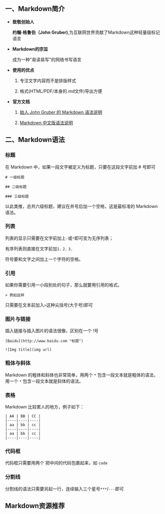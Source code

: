 ## 一、Markdown简介

+ **致敬创始人**

	**约翰·格鲁伯（John Gruber)**,为互联网世界贡献了Markdown这种轻量级标记语言
+ **Markdown的宗旨**

	成为一种"易读易写"的网络书写语言
+ **使用的优点**

	1. 专注文字内容而不是排版样式

	2. 格式(HTML/PDF/本身的.md文件)导出方便

+ **官方文档**

	1. [始人 John Gruber 的 Markdown 语法说明](http://daringfireball.net/projects/markdown/syntax)
	
	2. [Markdown 中文版语法说明](http://wowubuntu.com/markdown/)
	
## 二、Markdown语法

### 标题

在 Markdown 中，如果一段文字被定义为标题，只要在这段文字前加 # 号即可

`# 一级标题`
	
`## 二级标题`

`### 三级标题`

以此类推，总共六级标题，建议在井号后加一个空格，这是最标准的 Markdown 语法。

### 列表

列表的显示只需要在文字前加上`-`或`*`即可变为无序列表；

有序列表则直接在文字前加`1.` `2.` `3.`

符号要和文字之间加上一个字符的空格。

### 引用

如果你需要引用一小段别处的句子，那么就要用引用的格式。

`> 例如这样`

只需要在文本前加入`>`这种尖括号(大于号)即可

### 图片与链接

插入链接与插入图片的语法很像，区别在一个 !号

`[Baidu](http://www.baidu.com "标题")`

`![Img title](img url)`

### 粗体与斜体

Markdown 的粗体和斜体也非常简单，用两个 `*` 包含一段文本就是粗体的语法，用一个 `*` 包含一段文本就是斜体的语法。

### 表格

Markdown 比较累人的地方，例子如下：

```
| AA | BB | CC |
|----|----|----|
| aa | bb | cc | 
|----|----|----|
| aa | bb | cc |
|----|----|----|
```

### 代码框

代码框只需要用两个\`把中间的代码包裹起来，如 `code`

### 分割线

分割线的语法只需要另起一行，连续输入三个星号`***`/`---`即可

## Markdown资源推荐


	
	
	
